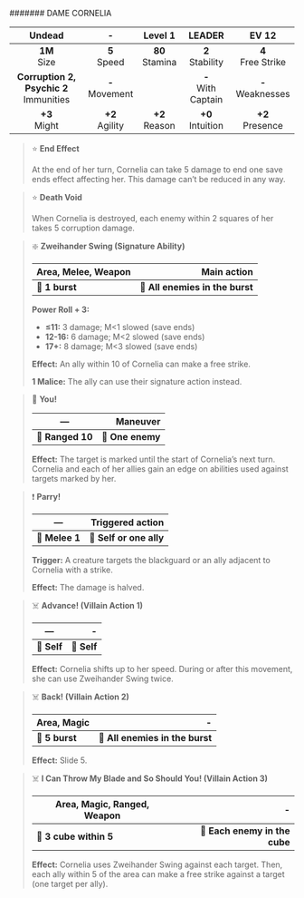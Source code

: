 ####### DAME CORNELIA

|                  Undead                   |         -         |      Level 1      |        LEADER         |        EV 12         |
|:-----------------------------------------:|:-----------------:|:-----------------:|:---------------------:|:--------------------:|
|              **1M**<br>Size               |  **5**<br>Speed   | **80**<br>Stamina |  **2**<br>Stability   | **4**<br>Free Strike |
| **Corruption 2, Psychic 2**<br>Immunities | **-**<br>Movement |                   | **-**<br>With Captain | **-**<br>Weaknesses  |
|              **+3**<br>Might              | **+2**<br>Agility | **+2**<br>Reason  |  **+0**<br>Intuition  |  **+2**<br>Presence  |

> ⭐️ **End Effect**
> 
> At the end of her turn, Cornelia can take 5 damage to end one save ends effect affecting her. This damage can’t be reduced in any way.

> ⭐️ **Death Void**
> 
> When Cornelia is destroyed, each enemy within 2 squares of her takes 5 corruption damage.

> ❇️ **Zweihander Swing (Signature Ability)**
> 
> | **Area, Melee, Weapon** |                 **Main action** |
> |-------------------------|--------------------------------:|
> | **📏 1 burst**          | **🎯 All enemies in the burst** |
> 
> **Power Roll + 3:**
> 
> - **≤11:** 3 damage; M<1 slowed (save ends)
> - **12-16:** 6 damage; M<2 slowed (save ends)
> - **17+:** 8 damage; M<3 slowed (save ends)
> 
> **Effect:** An ally within 10 of Cornelia can make a free strike.
> 
> **1 Malice:** The ally can use their signature action instead.

> 🏹 **You!**
> 
> | **—**            |     **Maneuver** |
> |------------------|-----------------:|
> | **📏 Ranged 10** | **🎯 One enemy** |
> 
> **Effect:** The target is marked until the start of Cornelia’s next turn. Cornelia and each of her allies gain an edge on abilities used against targets marked by her.

> ❗️ **Parry!**
> 
> | **—**          |    **Triggered action** |
> |----------------|------------------------:|
> | **📏 Melee 1** | **🎯 Self or one ally** |
> 
> **Trigger:** A creature targets the blackguard or an ally adjacent to Cornelia with a strike.
> 
> **Effect:** The damage is halved.

> ☠️ **Advance! (Villain Action 1)**
> 
> | **—**       |       **-** |
> |-------------|------------:|
> | **📏 Self** | **🎯 Self** |
> 
> **Effect:** Cornelia shifts up to her speed. During or after this movement, she can use Zweihander Swing twice.

> ☠️ **Back! (Villain Action 2)**
> 
> | **Area, Magic** |                           **-** |
> |-----------------|--------------------------------:|
> | **📏 5 burst**  | **🎯 All enemies in the burst** |
> 
> **Effect:** Slide 5.

> ☠️ **I Can Throw My Blade and So Should You! (Villain Action 3)**
> 
> | **Area, Magic, Ranged, Weapon** |                         **-** |
> |---------------------------------|------------------------------:|
> | **📏 3 cube within 5**          | **🎯 Each enemy in the cube** |
> 
> **Effect:** Cornelia uses Zweihander Swing against each target. Then, each ally within 5 of the area can make a free strike against a target (one target per ally).
